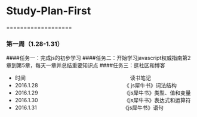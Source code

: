 # Study-Plan-First
===================
### 第一周（1.28-1.31） 
####任务一：完成js的初步学习
####任务二：开始学习javascript权威指南第2章到第5章，每天一章并总结重要知识点 
####任务三：逛社区和博客
- 时间　　　　　　　　　　　　　　　　　　　　读书笔记 
- 2016.1.28　　　　　　　　　　　　　　　　　《 js犀牛书》词法结构 
- 2016.1.29　　　　　　　　　　　　　　　　　《js犀牛书》类型、值和变量 
- 2016.1.30　　　　　　　　　　　　　　　　　《js犀牛书》表达式和运算符 
- 2016.1.31　　　　　　　　　　　　　　　　　《js犀牛书》语句
